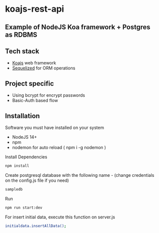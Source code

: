 # koajs-rest-api
## Example of NodeJS Koa framework + Postgres as RDBMS   

## Tech stack

- [Koajs] web framework
- [Sequelized] for ORM operations

## Project specific 
- Using bcrypt for encrypt passwords
- Basic-Auth based flow

## Installation

Software you must have installed on your system
- NodeJS 14+
- npm
- nodemon for auto reload ( npm i -g nodemon )

Install Dependencies 
```sh
npm install
```

Create postgresql database with the following name - (change credentials on the config.js file if you need)
```sh
sampledb
```
Run 
```sh
npm run start:dev
```

For insert initial data, execute this function on server.js
```sh
initialdata.insertAllData();
```

[KoaJS]: <https://koajs.com/>
[Sequelized]: <https://sequelize.org/>
[Jest]: <https://jestjs.io/>

